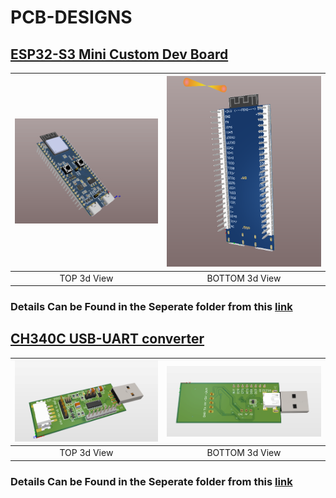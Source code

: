 # PCB-DESIGNS

## [ ESP32-S3 Mini Custom Dev Board](./ESP32-with-USB)

| <img src="./ESP32-with-USB\Docs\images\front3d.png" alt="Top 3D" width="600"/> | <img src="./ESP32-with-USB\Docs\images\back3d.png" alt="Bottom 3D" width="600"/>|
|:-----------------------------------:|:-----------------------------------:|
| TOP 3d View                 | BOTTOM 3d View                 |
### Details Can be Found in the Seperate folder from this [link](./ESP32-with-USB)

## [CH340C USB-UART converter](./CH340-USB-SERIAL)

| <img src="./CH340-USB-SERIAL/Docs/images/top3d.png" alt="Top 3D" width="600"/> | <img src="./CH340-USB-SERIAL/Docs/images/bottom3d.png" alt="Bottom 3D" width="600"/>|
|:-----------------------------------:|:-----------------------------------:|
| TOP 3d View                 | BOTTOM 3d View                 |
### Details Can be Found in the Seperate folder from this [link](./CH340-USB-SERIAL)
